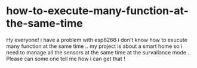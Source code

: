 # how-to-execute-many-function-at-the-same-time
Hy everyone! i have a problem with esp8266 i don't know how to exucute many function at the same time .. my project is about a smart home so i need  to  manage all the sensors at the same time at the survailance mode .. Please can some one tell me how i can get that !
